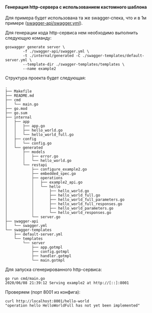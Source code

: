 #### Генерация http-сервера с использованием кастомного шаблона
Для примера будет использована та же swagger-спека, что и в 1м примере ([swagger-api/swagger.yml](https://github.com/delivery-club/go-swagger-example/blob/master/example2/swagger-api/swagger.yml)).

Для генерации кода http-сервиса нем необходимо выполнить следующую команду:
```shell script
goswagger generate server \
		-f ./swagger-api/swagger.yml \
		-t ./internal/generated -C ./swagger-templates/default-server.yml \
		--template-dir ./swagger-templates/templates \
		--name example2
```

Структура проекта будет следующая:
```
.
├── Makefile
├── README.md
├── cmd
│   └── main.go
├── go.mod
├── go.sum
├── internal
│   ├── app
│   │   ├── app.go
│   │   ├── hello_world.go
│   │   └── hello_world_full.go
│   ├── config
│   │   └── config.go
│   └── generated
│       ├── models
│       │   ├── error.go
│       │   └── hello_world.go
│       └── restapi
│           ├── configure_example2.go
│           ├── embedded_spec.go
│           ├── operations
│           │   ├── example2_api.go
│           │   └── hello
│           │       ├── hello_world.go
│           │       ├── hello_world_full.go
│           │       ├── hello_world_full_parameters.go
│           │       ├── hello_world_full_responses.go
│           │       ├── hello_world_parameters.go
│           │       └── hello_world_responses.go
│           └── server.go
├── swagger-api
│   └── swagger.yml
└── swagger-templates
    ├── default-server.yml
    └── templates
        └── server
            ├── app.gotmpl
            ├── config.gotmpl
            ├── handler.gotmpl
            └── main.gotmpl

```

Для запуска сгенерированного http-сервиса:
```shell script
go run cmd/main.go
2020/06/08 21:39:12 Serving example2 at http://[::]:8001
```

Проверяем (порт 8001 из конфига):
```shell script
curl http://localhost:8001/hello-world
"operation hello HelloWorldFull has not yet been implemented"
```